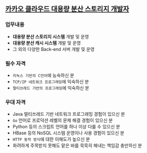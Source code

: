 ## [카카오 클라우드 대용량 분산 스토리지 개발자]()

### 업무내용
- **대용량 분산 스토리지 시스템** 개발 및 운영
- **대용량 분산 캐시 시스템** 개발 및 운영
- 그 외의 다양한 Back-end 서버 개발 및 운영

### 필수 자격
- `리눅스 기반의 C언어`에 능숙하신 분
- `TCP/IP 네트워크 프로그래밍`에 익숙하신 분
- `멀티쓰레드 기반의 프로그래밍`에 익숙하신 분

### 우대 자격
- Java 멀티쓰레드 기반 네트워크 프로그래밍 경험이 있으신 분
- `Go` 언어로 프로덕션 레벨의 문제 해결 경험이 있으신 분
- Python 등의 스크립트 언어를 하나 이상 다룰 수 있으신 분
- HBase 등의 NoSQL 시스템 운영이나 사용 경험이 있으신 분
- `HTTP 동작 방식`에 대한 이해도가 높으신 분
- 화려하게 주목받지 못해도 맡은 바를 묵묵히 해내는 책임감 충만하신 분